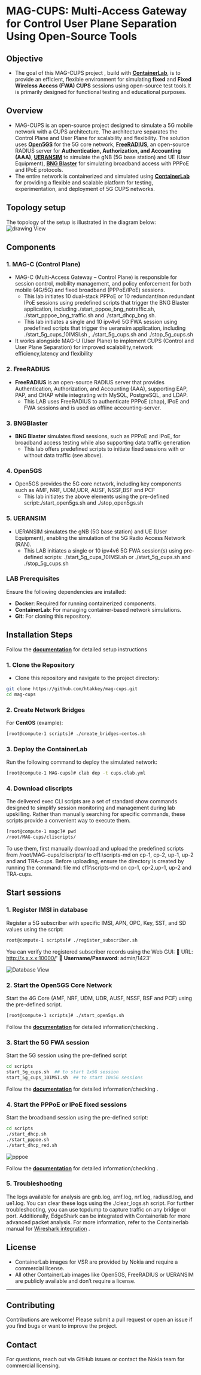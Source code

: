 # **MAG-CUPS: Multi-Access Gateway for Control User Plane Separation Using Open-Source Tools**

## **Objective**
- The goal of this MAG-CUPS project , build with **[ContainerLab](https://containerlab.dev/)**, is to provide an efficient, flexible environment for simulating **fixed** and **Fixed Wireless Access (FWA) CUPS** sessions using open-source test tools.It is primarily designed for functional testing and educational purposes.

## **Overview**
- MAG-CUPS is an open-source project designed to simulate a 5G mobile network with a CUPS architecture. The architecture separates the Control Plane and User Plane for scalability and flexibility. The solution uses **[Open5GS](https://open5gs.org/)**  for the 5G core network, **[FreeRADIUS](https://www.freeradius.org/)**, an open-source RADIUS server for **Authentication, Authorization, and Accounting (AAA)**, **[UERANSIM](https://github.com/aligungr/UERANSIM)** to simulate the gNB (5G base station) and UE (User Equipment),  **[BNG Blaster](https://rtbrick.github.io/bngblaster/index.html)**  for simulating broadband access with PPPoE and IPoE protocols.
- The entire network is containerized and simulated using **[ContainerLab](https://containerlab.dev/)** for providing a flexible and scalable platform for testing, experimentation, and deployment of 5G CUPS networks. 

## **Topology setup**
The topology of the setup is illustrated in the diagram below: 
![drawing View](images/topology-mag-cups.png) 

## **Components**
### **1. MAG-C (Control Plane)**
- MAG-C (Multi-Access Gateway – Control Plane) is responsible for session control, mobility management, and policy enforcement for both mobile (4G/5G) and fixed broadband (PPPoE/IPoE) sessions.
  - This lab initiates 10 dual-stack PPPoE or 10 redundant/non redundant IPoE sessions using predefined scripts that trigger the BNG Blaster application, including ./start_pppoe_bng_notraffic.sh, ./start_pppoe_bng_traffic.sh and ./start_dhcp_bng.sh.
  - This lab initiates a single and 10 ipv4v6 5G FWA session using predefined scripts that trigger the ueransim application, including  ./start_5g_cups_10IMSI.sh , ./start_5g_cups.sh  and ./stop_5g_cups.sh  
- It works alongside MAG-U (User Plane) to implement CUPS (Control and User Plane Separation) for improved scalability,network efficiency,latency and flexibility

### **2. FreeRADIUS**
- **FreeRADIUS** is an open-source RADIUS server that provides Authentication, Authorization, and Accounting (AAA), supporting EAP, PAP, and CHAP while integrating with MySQL, PostgreSQL, and LDAP.
  - This LAB uses FreeRADIUS to authenticate PPPoE (chap), IPoE and FWA sessions and is used as offline accounting-server. 

### **3. BNGBlaster**
- **BNG Blaster** simulates fixed sessions, such as PPPoE and IPoE, for broadband access testing while also supporting data traffic generation
  - This lab offers predefined scripts to initiate fixed sessions with or without data traffic (see above).

### **4. Open5GS**
- Open5GS provides the 5G core network, including key components such as AMF, NRF, UDM,UDR, AUSF, NSSF,BSF and PCF 
  - This lab initiates the above elements using the pre-defined script:./start_open5gs.sh and ./stop_open5gs.sh

### **5. UERANSIM**
- UERANSIM simulates the gNB (5G base station) and UE (User Equipment), enabling the simulation of the 5G Radio Access Network (RAN).
  - This LAB initiates a single or 10 ipv4v6 5G FWA session(s) using pre-defined scripts: ./start_5g_cups_10IMSI.sh or ./start_5g_cups.sh and ./stop_5g_cups.sh

### LAB Prerequisites

Ensure the following dependencies are installed:
- **Docker**: Required for running containerized components.
- **ContainerLab**: For managing container-based network simulations.
- **Git**: For cloning this repository.

## Installation Steps

Follow the **[documentation](docs/installation_verification.md)** for detailed setup instructions

### **1. Clone the Repository**

- Clone this repository and navigate to the project directory:
```bash
git clone https://github.com/htakkey/mag-cups.git
cd mag-cups
```
### **2. Create Network Bridges**
For **CentOS** (example):
```bash
[root@compute-1 scripts]# ./create_bridges-centos.sh
```

### **3. Deploy the ContainerLab**
Run the following command to deploy the simulated network:
```bash    
[root@compute-1 MAG-cups]# clab dep -t cups.clab.yml
```
### **4. Download cliscripts**
The delivered exec CLI scripts are a set of standard show commands designed to simplify session monitoring and management during lab upskilling. Rather than manually searching for specific commands, these scripts provide a convenient way to execute them. 
```bash
[root@compute-1 magc]# pwd
/root/MAG-cups/cliscripts/
```
To use them, first manually download and upload the predefined scripts from /root/MAG-cups/cliscripts/ to cf1:\scripts-md on cp-1, cp-2, up-1, up-2 and and TRA-cups. Before uploading, ensure the directory is created by running the command: file md cf1:\scripts-md on cp-1, cp-2,up-1, up-2 and TRA-cups.

## Start sessions

### **1. Register IMSI in database**
Register a 5G subscriber with specific IMSI, APN, OPC, Key, SST, and SD values using the script:

```bash
root@compute-1 scripts]# ./register_subscriber.sh 
```
You can verify the registered subscriber records using the Web GUI:
📌 URL: http://x.x.x.x:10000/' 📌 **Username/Password**: admin/1423'

![Database View](images/Database.png) 


### **2. Start the Open5GS Core Network**

Start the 4G Core (AMF, NRF, UDM, UDR, AUSF, NSSF, BSF and PCF) using the pre-defined script.
```bash 
[root@compute-1 scripts]# ./start_open5gs.sh
```
Follow the **[documentation](docs/open5gs_verification.md)** for detailed information/checking .

### **3. Start the 5G FWA session**
Start the 5G session using the pre-defined script

```bash
cd scripts
start_5g_cups.sh  ## to start 1x5G session
start_5g_cups_10IMSI.sh  ## to start 10x5G sessions
```
Follow the **[documentation](docs/5G_session_verification.md)** for detailed information/checking .

### **4. Start the PPPoE or IPoE fixed sessions** 
Start the broadband session using the pre-defined script:

```bash 
cd scripts
./start_dhcp.sh 
./start_pppoe.sh
./start_dhcp_red.sh
```
![pppoe](images/pppoe.png)

Follow the **[documentation](docs/fixed-sessions_verification.md)** for detailed information/checking .

### **5. Troubleshooting**
The logs available for analysis are gnb.log, amf.log, nrf.log, radiusd.log, and ue1.log. You can clear these logs using the ./clear_logs.sh script.
For further troubleshooting, you can use tcpdump to capture traffic on any bridge or port. Additionally, EdgeShark can be integrated with Containerlab for more advanced packet analysis. For more information, refer to the Containerlab manual for [Wireshark integration](https://containerlab.dev/manual/wireshark/) .


## **License**
- ContainerLab images for VSR are provided by Nokia and require a commercial license.
- All other ContainerLab images like Open5GS, FreeRADIUS or UERANSIM are publicly available and don’t require a license.
------
## **Contributing**
Contributions are welcome! Please submit a pull request or open an issue if you find bugs or want to improve the project.

## **Contact**
For questions, reach out via GitHub issues or contact the Nokia team for commercial licensing.

